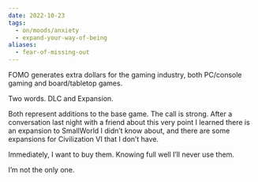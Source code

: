 ```yaml
---
date: 2022-10-23
tags:
  - on/moods/anxiety
  - expand-your-way-of-being
aliases:
  - fear-of-missing-out
---
```

FOMO generates extra dollars for the gaming industry, both PC/console gaming and board/tabletop games.

Two words. DLC and Expansion.

Both represent additions to the base game. The call is strong. After a conversation last night with a friend about this very point I learned there is an expansion to SmallWorld I didn’t know about, and there are some expansions for Civilization VI that I don’t have.

Immediately, I want to buy them. Knowing full well I’ll never use them.

I’m not the only one.
